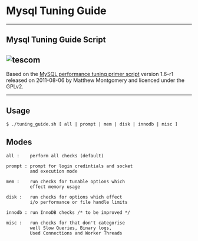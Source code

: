 # Mysql Tuning Guide 
---
## Mysql Tuning Guide Script
![tescom](https://en.gravatar.com/userimage/96759029/aa4308f795041de37cc2fedf0d1071ca?size=128)
---

Based on the [MySQL performance tuning primer script](https://launchpad.net/mysql-tuning-primer) version 1.6-r1 released on 2011-08-06 by Matthew Montgomery and licenced under the GPLv2.

---
## Usage
```shell
$ ./tuning_guide.sh [ all | prompt | mem | disk | innodb | misc ]

```  
## Modes
```shell
all :    perform all checks (default)                          

prompt : prompt for login credintials and socket              
         and execution mode                                  

mem :    run checks for tunable options which               
         effect memory usage                               

disk :   run checks for options which effect              
         i/o performance or file handle limits           

innodb : run InnoDB checks /* to be improved */         

misc :   run checks for that don't categorise          
         well Slow Queries, Binary logs,              
         Used Connections and Worker Threads
```  
